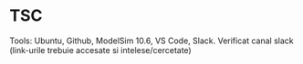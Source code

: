 # TSC

Tools: Ubuntu, Github, ModelSim 10.6, VS Code, Slack.
Verificat canal slack (link-urile trebuie accesate si intelese/cercetate)

